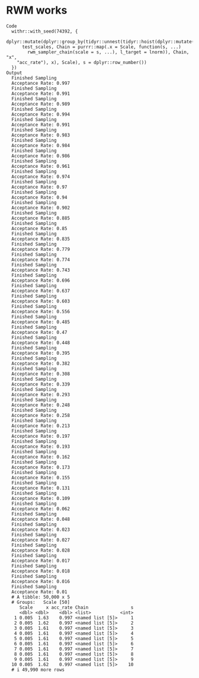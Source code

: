 # RWM works

    Code
      withr::with_seed(74392, {
        dplyr::mutate(dplyr::group_by(tidyr::unnest(tidyr::hoist(dplyr::mutate(
          test_scales, Chain = purrr::map(.x = Scale, function(s, ...)
            rwm_sampler_chain(scale = s, ...), l_target = lnorm)), Chain, "x",
        "acc_rate"), x), Scale), s = dplyr::row_number())
      })
    Output
      Finished Sampling
      Acceptance Rate: 0.997
      Finished Sampling
      Acceptance Rate: 0.991
      Finished Sampling
      Acceptance Rate: 0.989
      Finished Sampling
      Acceptance Rate: 0.994
      Finished Sampling
      Acceptance Rate: 0.991
      Finished Sampling
      Acceptance Rate: 0.983
      Finished Sampling
      Acceptance Rate: 0.984
      Finished Sampling
      Acceptance Rate: 0.986
      Finished Sampling
      Acceptance Rate: 0.961
      Finished Sampling
      Acceptance Rate: 0.974
      Finished Sampling
      Acceptance Rate: 0.97
      Finished Sampling
      Acceptance Rate: 0.94
      Finished Sampling
      Acceptance Rate: 0.902
      Finished Sampling
      Acceptance Rate: 0.885
      Finished Sampling
      Acceptance Rate: 0.85
      Finished Sampling
      Acceptance Rate: 0.835
      Finished Sampling
      Acceptance Rate: 0.779
      Finished Sampling
      Acceptance Rate: 0.774
      Finished Sampling
      Acceptance Rate: 0.743
      Finished Sampling
      Acceptance Rate: 0.696
      Finished Sampling
      Acceptance Rate: 0.637
      Finished Sampling
      Acceptance Rate: 0.603
      Finished Sampling
      Acceptance Rate: 0.556
      Finished Sampling
      Acceptance Rate: 0.485
      Finished Sampling
      Acceptance Rate: 0.47
      Finished Sampling
      Acceptance Rate: 0.448
      Finished Sampling
      Acceptance Rate: 0.395
      Finished Sampling
      Acceptance Rate: 0.382
      Finished Sampling
      Acceptance Rate: 0.308
      Finished Sampling
      Acceptance Rate: 0.339
      Finished Sampling
      Acceptance Rate: 0.293
      Finished Sampling
      Acceptance Rate: 0.248
      Finished Sampling
      Acceptance Rate: 0.258
      Finished Sampling
      Acceptance Rate: 0.213
      Finished Sampling
      Acceptance Rate: 0.197
      Finished Sampling
      Acceptance Rate: 0.193
      Finished Sampling
      Acceptance Rate: 0.162
      Finished Sampling
      Acceptance Rate: 0.173
      Finished Sampling
      Acceptance Rate: 0.155
      Finished Sampling
      Acceptance Rate: 0.131
      Finished Sampling
      Acceptance Rate: 0.109
      Finished Sampling
      Acceptance Rate: 0.062
      Finished Sampling
      Acceptance Rate: 0.048
      Finished Sampling
      Acceptance Rate: 0.023
      Finished Sampling
      Acceptance Rate: 0.027
      Finished Sampling
      Acceptance Rate: 0.028
      Finished Sampling
      Acceptance Rate: 0.017
      Finished Sampling
      Acceptance Rate: 0.018
      Finished Sampling
      Acceptance Rate: 0.016
      Finished Sampling
      Acceptance Rate: 0.01
      # A tibble: 50,000 x 5
      # Groups:   Scale [50]
         Scale     x acc_rate Chain                s
         <dbl> <dbl>    <dbl> <list>           <int>
       1 0.005  1.63    0.997 <named list [5]>     1
       2 0.005  1.62    0.997 <named list [5]>     2
       3 0.005  1.61    0.997 <named list [5]>     3
       4 0.005  1.61    0.997 <named list [5]>     4
       5 0.005  1.61    0.997 <named list [5]>     5
       6 0.005  1.61    0.997 <named list [5]>     6
       7 0.005  1.61    0.997 <named list [5]>     7
       8 0.005  1.61    0.997 <named list [5]>     8
       9 0.005  1.61    0.997 <named list [5]>     9
      10 0.005  1.62    0.997 <named list [5]>    10
      # i 49,990 more rows

